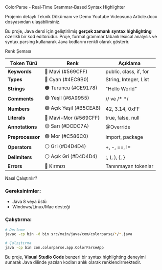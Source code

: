 ColorParse - Real-Time Grammar-Based Syntax Highlighter 

Projenin detaylı Teknik Dökümanı ve Demo Youtube Videosuna Article.docx dosyasından ulaşabilirsiniz.

Bu proje, Java dersi için geliştirilmiş **gerçek zamanlı syntax highlighting** özellikli bir kod editörüdür. Proje, formal grammar tabanlı lexical analysis ve syntax parsing kullanarak Java kodlarını renkli olarak gösterir.

Renk Şeması

| Token Türü | Renk | Açıklama |
|------------|------|----------|
| **Keywords** | 🔵 Mavi (#569CFF) | public, class, if, for |
| **Types** | 🔷 Cyan (#4EC9B0) | String, Integer, List |
| **Strings** | 🟠 Turuncu (#CE9178) | "Hello World" |
| **Comments** | 🟢 Yeşil (#6A9955) | // ve /* */ |
| **Numbers** | 🟢 Açık Yeşil (#B5CEA8) | 42, 3.14, 0xFF |
| **Literals** | 🔵 Mavi-Mor (#569CFF) | true, false, null |
| **Annotations** | 🟡 Sarı (#DCDC7A) | @Override |
| **Preprocessor** | 🟣 Mor (#C586C0) | import, package |
| **Operators** | ⚪ Gri (#D4D4D4) | +, -, ==, != |
| **Delimiters** | ⚪ Açık Gri (#D4D4D4) | ;, (, ), {, } |
| **Errors** | 🔴 Kırmızı | Tanınmayan tokenlar |

Nasıl Çalıştırılır?

### Gereksinimler:
- Java 8 veya üstü
- Windows/Linux/Mac desteği

### Çalıştırma:
```bash
# Derleme
javac -cp bin -d bin src/main/java/com/colorparse/*/*.java

# Çalıştırma
java -cp bin com.colorparse.app.ColorParseApp
```

Bu proje, **Visual Studio Code** benzeri bir syntax highlighting deneyimi sunarak Java dilinde yazılan kodları anlık olarak renklendirmektedir.


